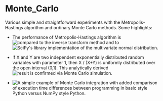 # Monte_Carlo

Various simple and straightforward experiments with the Metropolis-Hastings algorithm and ordinary Monte Carlo methods. Some highlights:

* The performance of Metropolis-Hastings algorithm is ![compared to the inverse transform method](Metropolis-Hastings_exponential.ipynb) and to ![SciPy's library implementation of the multivariate normal distribution](Metropolis-Hastings_multinormal.ipynb).

* If X and Y are two independent exponentially distributed random variables with parameter 1, then X / (X+Y) is uniformly distributed over the open interval (0,1). This analytically derived ![result is confirmed via Monte Carlo simulation](Monte_Carlo_transformation_of_random_variables.ipynb).

* ![A simple example of Monte Carlo integration](Monte_Carlo_integration_extremely_simple_example.ipynb) with added comparison of execution time differences between programming in basic style Python versus NumPy style Python.

